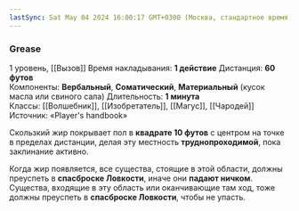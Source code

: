 ```yaml
---
lastSync: Sat May 04 2024 16:00:17 GMT+0300 (Москва, стандартное время)
---
```

### Grease
1 уровень, [[Вызов]]
Время накладывания: **1 действие**
Дистанция: **60 футов**
Компоненты: **Вербальный**, **Соматический**, **Материальный** (кусок масла или свиного сала)
Длительность: **1 минута**
Классы: [[Волшебник]], [[Изобретатель]], [[Магус]], [[Чародей]]
Источник: «Player's handbook»

Скользкий жир покрывает пол в **квадрате 10 футов** с центром на точке в пределах дистанции, делая эту местность **труднопроходимой**, пока заклинание активно.

Когда жир появляется, все существа, стоящие в этой области, должны преуспеть в **спасброске Ловкости**, иначе они **падают ничком**. Существа, входящие в эту область или оканчивающие там ход, тоже должны преуспеть в **спасброске Ловкости**, чтобы не упасть.